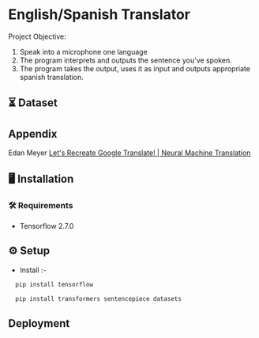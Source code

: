 
# English/Spanish Translator

Project Objective:
1. Speak into a microphone one language
2. The program interprets and outputs the sentence you've spoken.
3. The program takes the output, uses it as input and outputs appropriate spanish translation.


## ⏳ Dataset



## Appendix
Edan Meyer [Let's Recreate Google Translate! | Neural Machine Translation](https://www.youtube.com/watch?v=HuZq5KkLx8Q&list=PL_49VD9KwQ_ObGMW5g9hMOLnDY01NHv91)

## 🖥️ Installation

### 🛠️ Requirements
- Tensorflow 2.7.0
    
## ⚙️ Setup
- Install :-
```bash
  pip install tensorflow
```
```bash
  pip install transformers sentencepiece datasets
```
## Deployment




